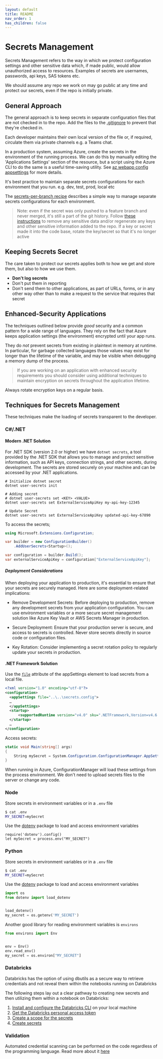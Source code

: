 ```yaml
---
layout: default
title: README
nav_order: 1
has_children: false
---
```


# Secrets Management

Secrets Management refers to the way in which we protect configuration settings and other sensitive data which, if
made public, would allow unauthorized access to resources. Examples of secrets are usernames, passwords, api keys, SAS
tokens etc.

We should assume any repo we work on may go public at any time and protect our secrets, even if
the repo is initially private.

## General Approach

The general approach is to keep secrets in separate configuration files that are not checked in
to the repo. Add the files to the [.gitignore](https://git-scm.com/docs/gitignore) to prevent that they're checked in.

Each developer maintains their own local version of the file or, if required, circulate them via private channels e.g. a Teams chat.

In a production system, assuming Azure, create the secrets in the environment of the running process. We can do this by manually editing the 'Applications Settings' section of the resource, but a script using
the Azure CLI to do the same is a useful time-saving utility. See [az webapp config appsettings](https://learn.microsoft.com/en-us/cli/azure/webapp/config/appsettings?view=azure-cli-latest) for more details.

It's best practice to maintain separate secrets configurations for each environment that you run. e.g. dev, test, prod, local etc

The [secrets-per-branch recipe](../gitops/secret-management/azure-devops-secret-management-per-branch.md) describes a simple way to manage separate secrets configurations for each environment.

> Note: even if the secret was only pushed to a feature branch and never merged, it's still a part of the git history. Follow [these instructions](https://help.github.com/en/github/authenticating-to-github/removing-sensitive-data-from-a-repository) to remove any sensitive data and/or regenerate any keys and other sensitive information added to the repo. If a key or secret made it into the code base, rotate the key/secret so that it's no longer active

## Keeping Secrets Secret

The care taken to protect our secrets applies both to how we get and store them, but also to how we use them.

- **Don't log secrets**
- Don't put them in reporting
- Don't send them to other applications, as part of URLs, forms, or in any other way other than to make a request to the service that requires that secret

## Enhanced-Security Applications

The techniques outlined below provide *good* security and a common pattern for a wide range of languages. They rely on
the fact that Azure keeps application settings (the environment) encrypted until your app runs.

They do *not* prevent secrets from existing in plaintext in memory at runtime. In particular, for garbage collected languages those values may exist for longer than the lifetime of the variable, and may be visible when debugging a memory dump of the process.

> If you are working on an application with enhanced security requirements you should consider using additional techniques to maintain encryption on secrets throughout the application lifetime.

Always rotate encryption keys on a regular basis.

## Techniques for Secrets Management

These techniques make the loading of secrets  transparent to the developer.

### C#/.NET

#### Modern .NET Solution

For .NET SDK (version 2.0 or higher) we have `dotnet secrets`, a tool provided by the .NET SDK that allows you to manage and protect sensitive information, such as API keys, connection strings, and other secrets, during development. The secrets are stored securely on your machine and can be accessed by your .NET applications.

```shell
# Initialize dotnet secret 
dotnet user-secrets init

# Adding secret
# dotnet user-secrets set <KEY> <VALUE>
dotnet user-secrets set ExternalServiceApiKey my-api-key-12345

# Update Secret
dotnet user-secrets set ExternalServiceApiKey updated-api-key-67890

```

To access the secrets;

```csharp
using Microsoft.Extensions.Configuration;

var builder = new ConfigurationBuilder()
    .AddUserSecrets<Startup>();

var configuration = builder.Build();
var externalServiceApiKey = configuration["ExternalServiceApiKey"];

```

##### Deployment Considerations

When deploying your application to production, it's essential to ensure that your secrets are securely managed. Here are some deployment-related implications:

- Remove Development Secrets: Before deploying to production, remove any development secrets from your application configuration. You can use environment variables or a more secure secret management solution like Azure Key Vault or AWS Secrets Manager in production.

- Secure Deployment: Ensure that your production server is secure, and access to secrets is controlled. Never store secrets directly in source code or configuration files.

- Key Rotation: Consider implementing a secret rotation policy to regularly update your secrets in production.

#### .NET Framework Solution

Use the [`file`](https://learn.microsoft.com/en-us/dotnet/framework/configure-apps/file-schema/appsettings/appsettings-element-for-configuration) attribute of the appSettings element to load secrets from a local file.

```xml
<?xml version="1.0" encoding="utf-8"?>
<configuration>
  <appSettings file="..\..\secrets.config">
  …
  </appSettings>
  <startup>
      <supportedRuntime version="v4.0" sku=".NETFramework,Version=v4.6.1" />
  </startup>
  …
</configuration>
```

Access secrets:

```C#
static void Main(string[] args)
{
    String mySecret = System.Configuration.ConfigurationManager.AppSettings["mySecret"];
}
```

When running in Azure, ConfigurationManager will load these settings from the process environment. We don't need to upload secrets files to the server or change any code.

### Node

Store secrets in environment variables or in a `.env` file

```bash
$ cat .env
MY_SECRET=mySecret
```

Use the [dotenv](https://www.npmjs.com/package/dotenv) package to load and access environment variables

```node
require('dotenv').config()
let mySecret = process.env("MY_SECRET")
```

### Python

Store secrets in environment variables or in a `.env` file

```bash
$ cat .env
MY_SECRET=mySecret
```

Use the [dotenv](https://pypi.org/project/python-dotenv/) package to load and access environment variables

```Python
import os
from dotenv import load_dotenv


load_dotenv()
my_secret = os.getenv('MY_SECRET')
```

Another good library for reading environment variables is `environs`

```Python
from environs import Env


env = Env()
env.read_env()
my_secret = os.environ["MY_SECRET"]
```

### Databricks

Databricks has the option of using dbutils as a secure way to retrieve credentials and not reveal them within the notebooks running on Databricks

The following steps lay out a clear pathway to creating new secrets and then utilizing them within a notebook on Databricks:

1. [Install and configure the Databricks CLI](https://docs.databricks.com/user-guide/dev-tools/databricks-cli.html#set-up-the-cli) on your local machine
2. [Get the Databricks personal access token](https://docs.databricks.com/api/latest/authentication.html#token-management)
3. [Create a scope for the secrets](https://learn.microsoft.com/azure/databricks/security/secrets/secret-scopes)
4. [Create secrets](https://learn.microsoft.com/azure/databricks/security/secrets/)

### Validation

Automated credential scanning can be performed on the code regardless of the programming language. Read more about it [here](../../continuous-integration/dev-sec-ops/secret-management/credential_scanning.md)
